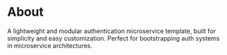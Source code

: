 # About

A lightweight and modular authentication microservice template, built for simplicity and easy customization. Perfect for bootstrapping auth systems in microservice architectures.
